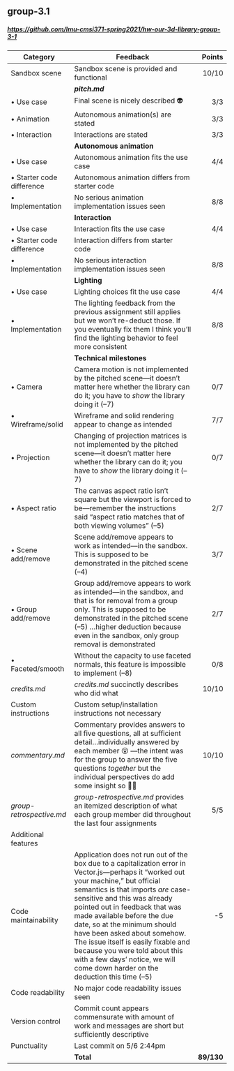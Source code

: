 

## group-3.1

##### https://github.com/lmu-cmsi371-spring2021/hw-our-3d-library-group-3-1

| Category | Feedback | Points |
| --- | --- | ---: |
| Sandbox scene | Sandbox scene is provided and functional | 10/10 |
| | **_pitch.md_** | |
| • Use case | Final scene is nicely described 👽 | 3/3 |
| • Animation | Autonomous animation(s) are stated | 3/3 |
| • Interaction | Interactions are stated | 3/3 |
| | **Autonomous animation** | |
| • Use case | Autonomous animation fits the use case | 4/4 |
| • Starter code difference | Autonomous animation differs from starter code |  |
| • Implementation | No serious animation implementation issues seen | 8/8 |
| | **Interaction** | |
| • Use case | Interaction fits the use case | 4/4 |
| • Starter code difference | Interaction differs from starter code |  |
| • Implementation | No serious interaction implementation issues seen | 8/8 |
| | **Lighting** | |
| • Use case | Lighting choices fit the use case | 4/4 |
| • Implementation | The lighting feedback from the previous assignment still applies but we won’t re-deduct those. If you eventually fix them I think you’ll find the lighting behavior to feel more consistent | 8/8 |
| | **Technical milestones** | |
| • Camera | Camera motion is not implemented by the pitched scene—it doesn’t matter here whether the library can do it; you have to _show_ the library doing it (–7) | 0/7 |
| • Wireframe/solid | Wireframe and solid rendering appear to change as intended | 7/7 |
| • Projection | Changing of projection matrices is not implemented by the pitched scene—it doesn’t matter here whether the library can do it; you have to _show_ the library doing it (–7) | 0/7 |
| • Aspect ratio | The canvas aspect ratio isn’t square but the viewport is forced to be—remember the instructions said “aspect ratio matches that of both viewing volumes” (–5) | 2/7 |
| • Scene add/remove | Scene add/remove appears to work as intended—in the sandbox. This is supposed to be demonstrated in the pitched scene (–4) | 3/7 |
| • Group add/remove | Group add/remove appears to work as intended—in the sandbox, and that is for removal from a group only. This is supposed to be demonstrated in the pitched scene (–5) …higher deduction because even in the sandbox, only group removal is demonstrated | 2/7 |
| • Faceted/smooth | Without the capacity to use faceted normals, this feature is impossible to implement (–8) | 0/8 |
| _credits.md_ | _credits.md_ succinctly describes who did what | 10/10 |
| Custom instructions | Custom setup/installation instructions not necessary |  |
| _commentary.md_ | Commentary provides answers to all five questions, all at sufficient detail…individually answered by each member 😮 —the intent was for the group to answer the five questions _together_ but the individual perspectives do add some insight so 👌🏽 | 10/10 |
| _group-retrospective.md_ | _group-retrospective.md_ provides an itemized description of what each group member did throughout the last four assignments | 5/5 |
| Additional features |  |  |
| Code maintainability | Application does not run out of the box due to a capitalization error in Vector.js—perhaps it “worked out your machine,” but official semantics is that imports _are_ case-sensitive and this was already pointed out in feedback that was made available before the due date, so at the minimum should have been asked about somehow. The issue itself is easily fixable and because you were told about this with a few days’ notice, we will come down harder on the deduction this time (–5) | -5 |
| Code readability | No major code readability issues seen |  |
| Version control | Commit count appears commensurate with amount of work and messages are short but sufficiently descriptive |  |
| Punctuality | Last commit on 5/6 2:44pm |  |
| | **Total** | **89/130** |

